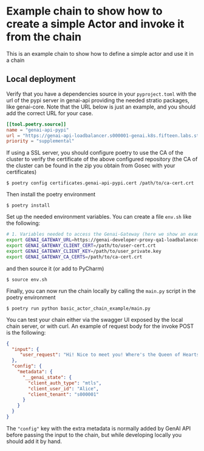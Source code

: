 # Example chain to show how to create a simple Actor and invoke it from the chain

This is an example chain to show how to define a simple actor and use it in a chain

## Local deployment

Verify that you have a dependencies source in your `pyproject.toml` with the url of the pypi server in genai-api
providing the needed stratio packages, like genai-core. Note that the URL below is just an example, and you
should add the correct URL for your case.
```toml
[[tool.poetry.source]]
name = "genai-api-pypi"
url = "https://genai-api-loadbalancer.s000001-genai.k8s.fifteen.labs.stratio.com:8080/v1/pypi/simple/"
priority = "supplemental"
```
If using a SSL server, you should configure poetry to use the CA of the cluster to verify the certificate of the
above configured repository (the CA of the cluster can be found in the zip you obtain from Gosec with your
certificates)

```
$ poetry config certificates.genai-api-pypi.cert /path/to/ca-cert.crt 
```

Then install the poetry environment
```
$ poetry install
```

Set up the needed environment variables. You can create a file `env.sh` like the following:
```bash
# 1. Variables needed to access the Genai-Gateway (here we show an example with):
export GENAI_GATEWAY_URL=https://genai-developer-proxy-qa1-loadbalancer.s000001-genai.k8s.oscar.labs.stratio.com:8080/service/genai-gateway
export GENAI_GATEWAY_CLIENT_CERT=/path/to/user-cert.crt
export GENAI_GATEWAY_CLIENT_KEY=/path/to/user_private.key
export GENAI_GATEWAY_CA_CERTS=/path/to/ca-cert.crt
```
and then source it (or add to PyCharm)
```
$ source env.sh
```

Finally, you can now run the chain locally by calling the `main.py` script in the poetry environment
```
$ poetry run python basic_actor_chain_example/main.py
```

You can test your chain either via the swagger UI exposed by the local chain server, or with curl.
An example of request body for the invoke POST is the following:
```json
{
  "input": {
     "user_request": "Hi! Nice to meet you! Where's the Queen of Hearts?"
  },
  "config": {
    "metadata": {
      "__genai_state": {
        "client_auth_type": "mtls",
        "client_user_id": "Alice",
        "client_tenant": "s000001"
      }
    }
  }
}
```
The `"config"` key with the extra metadata is normally added by GenAI API before passing the input to the chain,
but while developing locally you should add it by hand.

